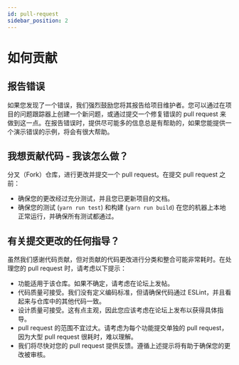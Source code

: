 ```yaml
---
id: pull-request
sidebar_position: 2
---
```


# 如何贡献

## 报告错误

如果您发现了一个错误，我们强烈鼓励您将其报告给项目维护者。您可以通过在项目的问题跟踪器上创建一个新问题，或通过提交一个修复错误的 pull request 来做到这一点。在报告错误时，提供尽可能多的信息总是有帮助的，如果您能提供一个演示错误的示例，将会有很大帮助。

## 我想贡献代码 - 我该怎么做？

分叉（Fork）仓库，进行更改并提交一个 pull request。在提交 pull request 之前：

- 确保您的更改经过充分测试，并且您已更新项目的文档。
- 确保您的测试 (`yarn run test`) 和构建 (`yarn run build`) 在您的机器上本地正常运行，并确保所有测试都通过。

## 有关提交更改的任何指导？

虽然我们感谢代码贡献，但对贡献的代码更改进行分类和整合可能非常耗时。在处理您的 pull request 时，请考虑以下提示：

- 功能适用于该仓库。如果不确定，请考虑在论坛上发帖。
- 代码质量可接受。我们没有定义编码标准，但请确保代码通过 ESLint，并且看起来与仓库中的其他代码一致。
- 设计质量可接受。这有点主观，因此您应该考虑在论坛上发布以获得具体指导。
- pull request 的范围不宜过大。请考虑为每个功能提交单独的 pull request，因为大型 pull request 很耗时，难以理解。
- 我们将尽快对您的 pull request 提供反馈。遵循上述提示将有助于确保您的更改被审核。